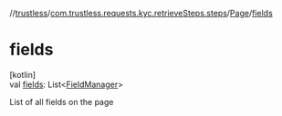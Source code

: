 //[trustless](../../../index.md)/[com.trustless.requests.kyc.retrieveSteps.steps](../index.md)/[Page](index.md)/[fields](fields.md)

# fields

[kotlin]\
val [fields](fields.md): List&lt;[FieldManager](../../com.trustless.requests.kyc.retrieveSteps.steps.wrapper/-field-manager/index.md)&gt;

List of all fields on the page
